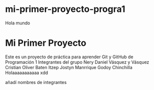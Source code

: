 # mi-primer-proyecto-progra1
Hola mundo 
# Mi Primer Proyecto
Este es un proyecto de práctica para aprender Git y GitHub de Programación 1
Integrantes del grupo
Nery Daniel Vásquez y Vásquez 
Cristian Oliver Baten Itzep
Jostyn Manrrique Godoy Chinchilla
Holaaaaaaaaaaa 
xdd

añadí nombres de integrantes 
